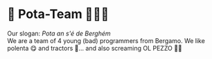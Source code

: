 # 🚧 Pota-Team 🧑🏻‍💻
Our slogan: <i>Pota an s'é de Berghém</i><br>
We are a team of 4 young (bad) programmers from Bergamo. We like polenta 😋 and tractors 🚜... and also screaming OL PEZZO 🤝🏻
